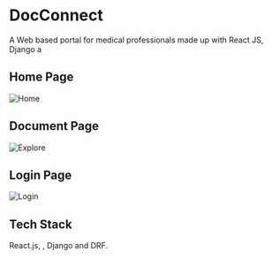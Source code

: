 # DocConnect

A Web based portal for medical professionals made up with React JS, Django a

## Home Page

![Home](/homepage.jpeg)

## Document Page

![Explore]()

## Login Page

![Login]()

## Tech Stack

React.js, , Django and DRF.
